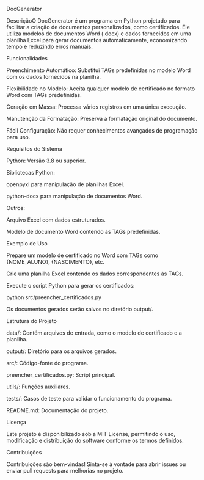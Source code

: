 DocGenerator

DescriçãoO DocGenerator é um programa em Python projetado para facilitar a criação de documentos personalizados, como certificados. Ele utiliza modelos de documentos Word (.docx) e dados fornecidos em uma planilha Excel para gerar documentos automaticamente, economizando tempo e reduzindo erros manuais.

Funcionalidades

Preenchimento Automático: Substitui TAGs predefinidas no modelo Word com os dados fornecidos na planilha.

Flexibilidade no Modelo: Aceita qualquer modelo de certificado no formato Word com TAGs predefinidas.

Geração em Massa: Processa vários registros em uma única execução.

Manutenção da Formatação: Preserva a formatação original do documento.

Fácil Configuração: Não requer conhecimentos avançados de programação para uso.

Requisitos do Sistema

Python: Versão 3.8 ou superior.

Bibliotecas Python:

openpyxl para manipulação de planilhas Excel.

python-docx para manipulação de documentos Word.

Outros:

Arquivo Excel com dados estruturados.

Modelo de documento Word contendo as TAGs predefinidas.

Exemplo de Uso

Prepare um modelo de certificado no Word com TAGs como {NOME_ALUNO}, {NASCIMENTO}, etc.

Crie uma planilha Excel contendo os dados correspondentes às TAGs.

Execute o script Python para gerar os certificados:

python src/preencher_certificados.py

Os documentos gerados serão salvos no diretório output/.

Estrutura do Projeto

data/: Contém arquivos de entrada, como o modelo de certificado e a planilha.

output/: Diretório para os arquivos gerados.

src/: Código-fonte do programa.

preencher_certificados.py: Script principal.

utils/: Funções auxiliares.

tests/: Casos de teste para validar o funcionamento do programa.

README.md: Documentação do projeto.

Licença

Este projeto é disponibilizado sob a MIT License, permitindo o uso, modificação e distribuição do software conforme os termos definidos.

Contribuições

Contribuições são bem-vindas! Sinta-se à vontade para abrir issues ou enviar pull requests para melhorias no projeto.

